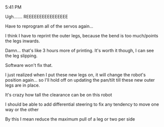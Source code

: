 5:41 PM

Ugh....... REEEEEEEEEEEEEEEE

Have to reprogram all of the servos again...

I think I have to reprint the outer legs, because the bend is too much/points the legs inwards.

Damn... that's like 3 hours more of printing. It's worth it though, I can see the leg slipping.

Software won't fix that.

I just realized when I put these new legs on, it will change the robot's position again... so I'll hold off on updating the pan/tilt till these new outer legs are in place.

It's crazy how tall the clearance can be on this robot

I should be able to add differential steering to fix any tendency to move one way or the other

By this I mean reduce the maximum pull of a leg or two per side